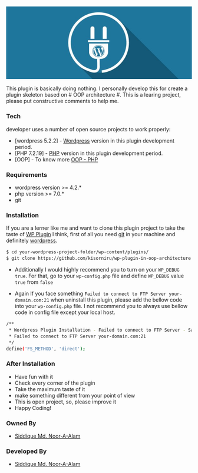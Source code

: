 <p align="center">
  <a href="https://nasiddique.com">
  	<img src="creating-a-wp-plugin.jpg">
  </a>
</p>

This plugin is basically doing nothing. I personally develop this for create a plugin skeleton based on # OOP architecture #. This is a learing project, please put constructive comments to help me.

### Tech

developer uses a number of open source projects to work properly:

* [wordpress 5.2.2] - [Wordpress](https://www.wordpress.org) version in this plugin development period.
* [PHP 7.2.19] - [PHP](https://www.php.net/manual/en/) version in this plugin development period.
* [OOP] -  To know more [OOP - PHP](https://www.php.net/manual/en/language.oop5.php)

### Requirements
* wordpress version >= 4.2.*
* php version >= 7.0.*
* git

### Installation

If you are a lerner like me and want to clone this plugin project to take the taste of [WP Plugin](https://developer.wordpress.org/plugins/) I think, first of all you need [git](https://git-scm.com/) in your machine and definitely [wordpress](https://www.wordpress.org).

```sh
$ cd your-wordpress-project-folder/wp-content/plugins/
$ git clone https://github.com/kisorniru/wp-plugin-in-oop-architecture.git
```

* Additionally I would highly recommend you to turn on your `WP_DEBUG` `true`. For that, go to your `wp-config.php` file and define `WP_DEBUG` value `true` from `false` 

* Again If you face something `Failed to connect to FTP Server your-domain.com:21` when uninstall this plugin, please add the bellow code into your `wp-config.php` file. I not recommend you to always use bellow code in config file except your local host.

```sh
/** 
 * Wordpress Plugin Installation - Failed to connect to FTP Server - Safest Solution?
 * Failed to connect to FTP Server your-domain.com:21
 */
define('FS_METHOD', 'direct');
```

### After Installation

* Have fun with it
* Check every corner of the plugin
* Take the maximum taste of it
* make something different from your point of view
* This is open project, so, please improve it
* Happy Coding!

### Owned By
* [Siddique Md. Noor-A-Alam](https://www.nasiddique.com)

### Developed By
* [Siddique Md. Noor-A-Alam](https://www.nasiddique.com)